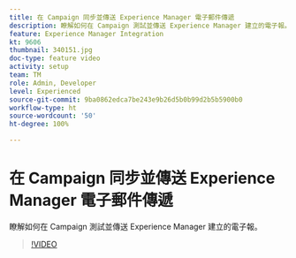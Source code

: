 ```yaml
---
title: 在 Campaign 同步並傳送 Experience Manager 電子郵件傳遞
description: 瞭解如何在 Campaign 測試並傳送 Experience Manager 建立的電子報。
feature: Experience Manager Integration
kt: 9606
thumbnail: 340151.jpg
doc-type: feature video
activity: setup
team: TM
role: Admin, Developer
level: Experienced
source-git-commit: 9ba0862edca7be243e9b26d5b0b99d2b5b5900b0
workflow-type: ht
source-wordcount: '50'
ht-degree: 100%

---
```


# 在 Campaign 同步並傳送 Experience Manager 電子郵件傳遞

瞭解如何在 Campaign 測試並傳送 Experience Manager 建立的電子報。

>[!VIDEO](https://video.tv.adobe.com/v/340151?quality=12)
